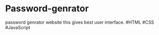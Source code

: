 # Password-genrator

password genrator website this gives best user interface.
#HTML
#CSS
#JavaScript
